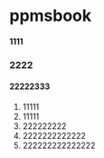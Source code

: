 # ppmsbook

#### 1111


### 2222


####

#### 22222333


1. 11111
2. 11111
3. 222222222
4. 2222222222222
5. 222222222222222
